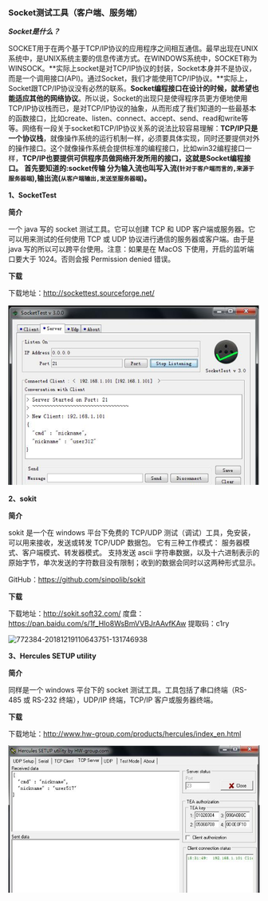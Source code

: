 ### Socket测试工具（客户端、服务端）

***Socket是什么？***

SOCKET用于在两个基于TCP/IP协议的应用程序之间相互通信。最早出现在UNIX系统中，是UNIX系统主要的信息传递方式。在WINDOWS系统中，SOCKET称为WINSOCK。**实际上socket是对TCP/IP协议的封装，Socket本身并不是协议，而是一个调用接口(API)。通过Socket，我们才能使用TCP/IP协议。**实际上，Socket跟TCP/IP协议没有必然的联系。**Socket编程接口在设计的时候，就希望也能适应其他的网络协议**。所以说，Socket的出现只是使得程序员更方便地使用TCP/IP协议栈而已，是对TCP/IP协议的抽象，从而形成了我们知道的一些最基本的函数接口，比如create、listen、connect、accept、send、read和write等等。网络有一段关于socket和TCP/IP协议关系的说法比较容易理解：**TCP/IP只是一个协议栈**，就像操作系统的运行机制一样，必须要具体实现，同时还要提供对外的操作接口。这个就像操作系统会提供标准的编程接口，比如win32编程接口一样，**TCP/IP也要提供可供程序员做网络开发所用的接口，这就是Socket编程接口。**
**首先要知道的:socket传输 分为输入流也叫写入流(`针对于客户端而言的,来源于服务器端`),输出流(`从客户端输出,发送至服务器端`)。**

**1、SocketTest**

**简介**

一个 java 写的 socket 测试工具。它可以创建 TCP 和 UDP 客户端或服务器。它可以用来测试的任何使用 TCP 或 UDP 协议进行通信的服务器或客户端。由于是 java 写的所以可以跨平台使用。注意：如果是在 MacOS 下使用，开启的监听端口要大于 1024。否则会报 Permission denied 错误。

**下载**

下载地址：http://sockettest.sourceforge.net/

![772384-20181219105839075-1016824735](images/772384-20181219105839075-1016824735.jpg)

**2、sokit**

**简介**

sokit 是一个在 windows 平台下免费的 TCP/UDP 测试（调试）工具，免安装，可以用来接收，发送或转发 TCP/UDP 数据包。
它有三种工作模式： 服务器模式、客户端模式、转发器模式。
支持发送 ascii 字符串数据，以及十六进制表示的原始字节，单次发送的字符数目没有限制；收到的数据会同时以这两种形式显示。

GitHub：https://github.com/sinpolib/sokit

**下载**

下载地址：http://sokit.soft32.com/
度盘：https://pan.baidu.com/s/1f_HIo8WsBmVVBJrAAvfKAw 提取码：c1ry

![772384-20181219110643751-131746938](D:\socket_testing_tool\images\772384-20181219110643751-131746938.jpg)

**3、Hercules SETUP utility**

**简介**

同样是一个 windows 平台下的 socket 测试工具。工具包括了串口终端（RS-485 或 RS-232 终端），UDP/IP 终端，TCP/IP 客户或服务器终端。

**下载**

下载地址：http://www.hw-group.com/products/hercules/index_en.html

![772384-20181219110653857-182338777](images/772384-20181219110653857-182338777.jpg)